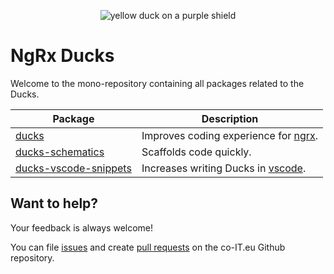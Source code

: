 <p align="center">
  <img src="https://github.com/co-it/ngrx-ducks/blob/master/assets/ngrx-ducks.png?raw=true" alt="yellow duck on a purple shield">
</p>

# NgRx Ducks

Welcome to the mono-repository containing all packages related to the Ducks.

| Package                 | Description                            |
| ----------------------- | -------------------------------------- |
| [ducks]                 | Improves coding experience for [ngrx]. |
| [ducks-schematics]      | Scaffolds code quickly.                |
| [ducks-vscode-snippets] | Increases writing Ducks in [vscode].   |

[ducks]: ./packages/ducks
[ducks-schematics]: ./packages/ducks-schematics
[ducks-vscode-snippets]: ./packages/ducks-vscode-snippets
[ngrx]: https://ngrx.io/
[vscode]: https://code.visualstudio.com/

## Want to help?

Your feedback is always welcome!

You can file [issues](https://github.com/co-it/co-it/issues) and create [pull requests](https://github.com/co-it/co-it/pulls) on the co-IT.eu Github repository.
